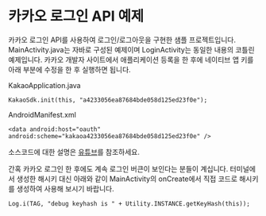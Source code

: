# 카카오 로그인 API 예제

카카오 로그인 API를 사용하여 로그인/로그아웃을 구현한 샘플 프로젝트입니다.
MainActivity.java는 자바로 구성된 예제이며 LoginActivity는 동일한 내용의 코틀린 예제입니다.
카카오 개발자 사이트에서 애플리케이션 등록을 한 후에 네이티브 앱 키를 아래 부분에 수정을 한 후 실행하면 됩니다.

KakaoApplication.java
```
KakaoSdk.init(this, "a4233056ea87684bde058d125ed23f0e");
```
AndroidManifest.xml
```
<data android:host="oauth" android:scheme="kakaoa4233056ea87684bde058d125ed23f0e" />
```

소스코드에 대한 설명은 [유튜브](https://youtu.be/8hKczn0-Hkw)를 참조하세요.

간혹 카카오 로그인 한 후에도 계속 로그인 버큰이 보인다는 분들이 계십니다. 터미널에서 생성한 해시키 대신 아래와 같이 MainActivity의 onCreate에서 직접 코드로 해시키를 생성하여 사용해 보시기 바랍니다.
```
Log.i(TAG, "debug keyhash is " + Utility.INSTANCE.getKeyHash(this));
```
